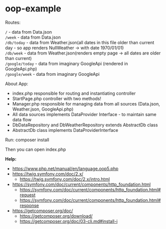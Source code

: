 # oop-example

Routes:

`/` - data from Data.json  
`/week` - data from Data.json  
`/db/today` - data from Weather.json(all dates in this file older than current day - so app renders NullWeather -> 
with date 1970/01/01)  
`/db/week` - data from Weather.json(renders empty page -> all dates are older than current)  
`/google/today` - data from imaginary GoogleApi (rendered in GoogleApi.php)  
`/google/week` - data from imaginary GoogleApi

About App:  
*   index.php responsible for routing and instantiating controller
*   StartPage.php controller with two methods!
*   Manager.php responsible for managing data from all sources  (Data.json, Weather.json, GoogleApi.php)
*   All data sources implements DataProvider Interface - to maintain same data flow
*   DbDataRepository and DbWeatherRepository extends AbstractDb class
*   AbstractDb class implements DataProviderInterface








Run:
composer install

Then you can open index.php


**Help:**
- https://www.php.net/manual/en/language.oop5.php
- https://twig.symfony.com/doc/2.x/
  - https://twig.symfony.com/doc/2.x/intro.html
- https://symfony.com/doc/current/components/http_foundation.html
  - https://symfony.com/doc/current/components/http_foundation.html#request
  - https://symfony.com/doc/current/components/http_foundation.html#response
- https://getcomposer.org/doc/
  - https://getcomposer.org/download/
  - https://getcomposer.org/doc/03-cli.md#install-i
